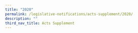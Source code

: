 ```yaml
---
title: "2020"
permalink: /legislative-notifications/acts-supplement/2020/
description: ""
third_nav_title: Acts Supplement
---
```

